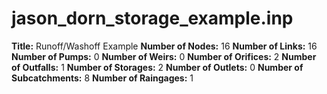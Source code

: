 # jason_dorn_storage_example.inp
**Title:** Runoff/Washoff Example
**Number of Nodes:** 16
**Number of Links:** 16
**Number of Pumps:** 0
**Number of Weirs:** 0
**Number of Orifices:** 2
**Number of Outfalls:** 1
**Number of Storages:** 2
**Number of Outlets:** 0
**Number of Subcatchments:** 8
**Number of Raingages:** 1
